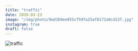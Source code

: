 ```yaml
---
title: "traffic"
date: 2020-03-23
image: "/img/photo/9ed3b9ee955cf59fa25af8172a0cd13f.jpg"
instagram: true
draft: false
---
```


![traffic](/img/photo/9ed3b9ee955cf59fa25af8172a0cd13f.jpg)
